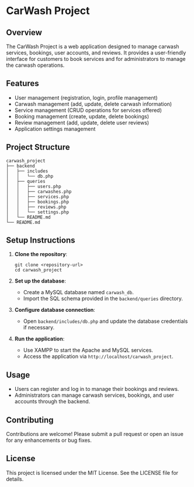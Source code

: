 # CarWash Project

## Overview
The CarWash Project is a web application designed to manage carwash services, bookings, user accounts, and reviews. It provides a user-friendly interface for customers to book services and for administrators to manage the carwash operations.

## Features
- User management (registration, login, profile management)
- Carwash management (add, update, delete carwash information)
- Service management (CRUD operations for services offered)
- Booking management (create, update, delete bookings)
- Review management (add, update, delete user reviews)
- Application settings management

## Project Structure
```
carwash_project
├── backend
│   ├── includes
│   │   └── db.php
│   ├── queries
│   │   ├── users.php
│   │   ├── carwashes.php
│   │   ├── services.php
│   │   ├── bookings.php
│   │   ├── reviews.php
│   │   └── settings.php
│   └── README.md
└── README.md
```

## Setup Instructions
1. **Clone the repository**:
   ```
   git clone <repository-url>
   cd carwash_project
   ```

2. **Set up the database**:
   - Create a MySQL database named `carwash_db`.
   - Import the SQL schema provided in the `backend/queries` directory.

3. **Configure database connection**:
   - Open `backend/includes/db.php` and update the database credentials if necessary.

4. **Run the application**:
   - Use XAMPP to start the Apache and MySQL services.
   - Access the application via `http://localhost/carwash_project`.

## Usage
- Users can register and log in to manage their bookings and reviews.
- Administrators can manage carwash services, bookings, and user accounts through the backend.

## Contributing
Contributions are welcome! Please submit a pull request or open an issue for any enhancements or bug fixes.

## License
This project is licensed under the MIT License. See the LICENSE file for details.